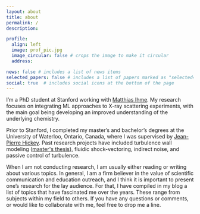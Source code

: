 ```yaml
---
layout: about
title: about
permalink: /
description:  

profile:
  align: left
  image: prof_pic.jpg
  image_circular: false # crops the image to make it circular
  address:

news: false # includes a list of news items
selected_papers: false # includes a list of papers marked as "selected={true}"
social: true  # includes social icons at the bottom of the page
---
```


I’m a PhD student at Stanford working with [Matthias Ihme](http://web.stanford.edu/group/ihmegroup/cgi-bin/MatthiasIhme/people/matthias-ihme/). My research focuses on integrating ML approaches to X-ray scattering experiments, with the main goal being developing an improved understanding of the underlying chemistry. 

Prior to Stanford, I completed my master’s and bachelor’s degrees at the University of Waterloo, Ontario, Canada, where I was supervised by [Jean-Pierre Hickey](https://uwaterloo.ca/mechanical-mechatronics-engineering/profile/j6hickey). Past research projects have included turbulence wall modeling ([<ins>master's thesis</ins>](./assets/pdf/KYounes_MASc_Thesis.pdf)), fluidic shock-vectoring, indirect noise, and passive control of turbulence.

When I am not conducting research, I am usually either reading or writing about various topics. In general, I am a firm believer in the value of scientific communication and education outreach, and I think it is important to present one’s research for the lay audience. For that, I have compiled in my blog a list of topics that have fascinated me over the years. These range from subjects within my field to others. If you have any questions or comments, or would like to collaborate with me, feel free to drop me a line.
